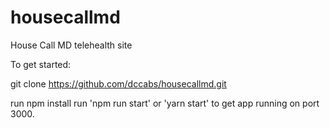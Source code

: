 # housecallmd

House Call MD telehealth site

To get started:

git clone https://github.com/dccabs/housecallmd.git

run npm install run 'npm run start' or 'yarn start' to get app running on port 3000.

